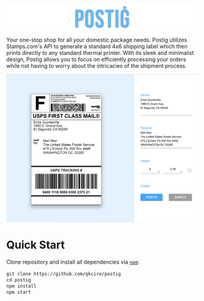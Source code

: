 ![postig logo](./docs/images/title.png?raw=true)

Your one-stop shop for all your domestic package needs. Postig utilizes Stamps.com's API to generate a standard 4x6 shipping label which then prints directly to any standard thermal printer. With its sleek and minimalist design, Postig allows you to focus on efficiently processing your orders while not having to worry about the intricacies of the shipment process.

![main screen](./docs/images/main.png?raw=true)

# Quick Start
Clone repository and install all dependencies via [`npm`](https://docs.npmjs.com/):
```
git clone https://github.com/qkcire/postig
cd postig
npm install
npm start
```
